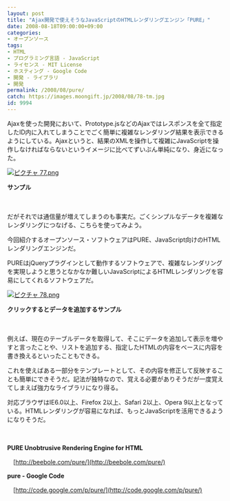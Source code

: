 ```yaml
---
layout: post
title: "Ajax開発で使えそうなJavaScriptのHTMLレンダリングエンジン「PURE」"
date: 2008-08-18T09:00:00+09:00
categories:
- オープンソース
tags: 
- HTML
- プログラミング言語 - JavaScript
- ライセンス - MIT License
- ホスティング - Google Code
- 開発 - ライブラリ
- 開発
permalink: /2008/08/pure/
catch: https://images.moongift.jp/2008/08/78-tm.jpg
id: 9994
---
```

Ajaxを使った開発において、Prototype.jsなどのAjaxではレスポンスを全て指定したID内に入れてしまうことでごく簡単に複雑なレンダリング結果を表示できるようにしている。Ajaxというと、結果のXMLを操作して複雑にJavaScriptを操作しなければならないというイメージに比べてずいぶん単純になり、身近になった。

  

[![ピクチャ 77.png](https://images.moongift.jp/2008/08/77-tm.jpg)](https://images.moongift.jp/2008/08/77.jpg)  
  
**サンプル**

  

　

  

だがそれでは通信量が増えてしまうのも事実だ。ごくシンプルなデータを複雑なレンダリングにつなげる、こちらを使ってみよう。

  

今回紹介するオープンソース・ソフトウェアはPURE、JavaScript向けのHTMLレンダリングエンジンだ。

  
  
<!--more-->  

PUREはjQueryプラグインとして動作するソフトウェアで、複雑なレンダリングを実現しようと思うとなかなか難しいJavaScriptによるHTMLレンダリングを容易にしてくれるソフトウェアだ。

  

[![ピクチャ 78.png](https://images.moongift.jp/2008/08/78-tm.jpg)](https://images.moongift.jp/2008/08/78.jpg)  
  
**クリックするとデータを追加するサンプル**

  

　

  

例えば、現在のテーブルデータを取得して、そこにデータを追加して表示を増やすと言ったことや、リストを追加する、指定したHTMLの内容をベースに内容を書き換えるといったこともできる。

  

これを使えばある一部分をテンプレートとして、その内容を修正して反映することも簡単にできそうだ。記法が独特なので、覚える必要がありそうだが一度覚えてしまえば強力なライブラリになり得る。

  

対応ブラウザはIE6.0以上、Firefox 2以上、Safari 2以上、Opera 9以上となっている。HTMLレンダリングが容易になれば、もっとJavaScriptを活用できるようになりそうだ。

  

　

  

**PURE Unobtrusive Rendering Engine for HTML**  
  
　[http://beebole.com/pure/](http://beebole.com/pure/)

  

**pure - Google Code**  
  
　[http://code.google.com/p/pure/](http://code.google.com/p/pure/)

  
